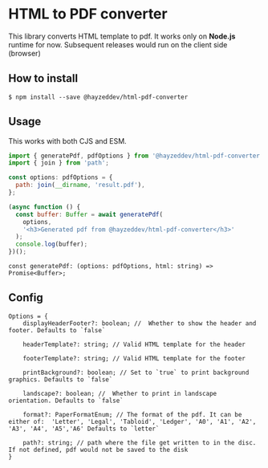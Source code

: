 # HTML to PDF converter

This library converts HTML template to pdf. It works only on **Node.js** runtime for now. Subsequent releases would run on the client side (browser) 

## How to install
```
$ npm install --save @hayzeddev/html-pdf-converter
```

## Usage

This works with both CJS and ESM. 

```javascript
import { generatePdf, pdfOptions } from '@hayzeddev/html-pdf-converter';
import { join } from 'path';

const options: pdfOptions = {
  path: join(__dirname, 'result.pdf'),
};

(async function () {
  const buffer: Buffer = await generatePdf(
    options,
    '<h3>Generated pdf from @hayzeddev/html-pdf-converter</h3>'
  );
  console.log(buffer);
})();
```

```
const generatePdf: (options: pdfOptions, html: string) => Promise<Buffer>;
```

## Config
```
Options = {
    displayHeaderFooter?: boolean; //  Whether to show the header and footer. Defaults to `false`
 
    headerTemplate?: string; // Valid HTML template for the header
 
    footerTemplate?: string; // Valid HTML template for the footer
 
    printBackground?: boolean; // Set to `true` to print background graphics. Defaults to `false`
 
    landscape?: boolean; //  Whether to print in landscape orientation. Defaults to `false`

    format?: PaperFormatEnum; // The format of the pdf. It can be either of:  'Letter', 'Legal', 'Tabloid', 'Ledger', 'A0', 'A1', 'A2', 'A3', 'A4', 'A5','A6' Defaults to `letter`

    path?: string; // path where the file get written to in the disc. If not defined, pdf would not be saved to the disk
}
```
